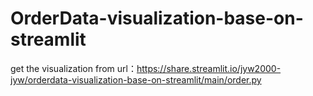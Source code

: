 # OrderData-visualization-base-on-streamlit

get the visualization from url：https://share.streamlit.io/jyw2000-jyw/orderdata-visualization-base-on-streamlit/main/order.py
